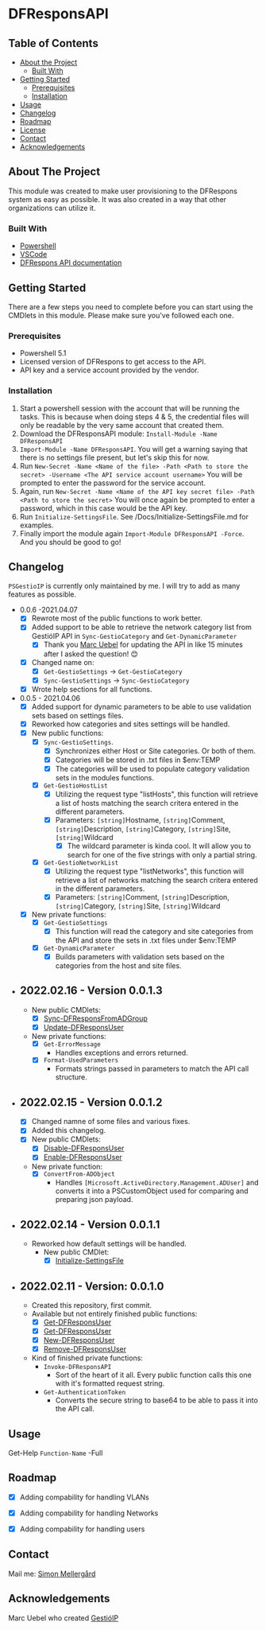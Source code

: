 # DFResponsAPI
<!-- TABLE OF CONTENTS -->
## Table of Contents

* [About the Project](#about-the-project)
    * [Built With](#built-with)
* [Getting Started](#getting-started)
    * [Prerequisites](#prerequisites)
    * [Installation](#installation)
* [Usage](#usage)
* [Changelog](#Changelog)
* [Roadmap](#roadmap)
* [License](#license)
* [Contact](#contact)
* [Acknowledgements](#acknowledgements)



<!-- ABOUT THE PROJECT -->
## About The Project
This module was created to make user provisioning to the DFRespons system as easy as possible.
It was also created in a way that other organizations can utilize it.

### Built With

* [Powershell](https://docs.microsoft.com/en-us/powershell/)
* [VSCode](https://code.visualstudio.com/)
* [DFRespons API documentation](https://docs.digitalfox.se/api/)



<!-- GETTING STARTED -->
## Getting Started
There are a few steps you need to complete before you can start using the CMDlets in this module.
Please make sure you've followed each one.

### Prerequisites

* Powershell 5.1
* Licensed version of DFRespons to get access to the API.
* API key and a service account provided by the vendor.

### Installation
1. Start a powershell session with the account that will be running the tasks. This is because when doing steps 4 & 5, the credential files will only be readable by the very same account that created them.
2. Download the DFResponsAPI module: `Install-Module -Name DFResponsAPI`
3. `Import-Module -Name DFResponsAPI`. You will get a warning saying that there is no settings file present, but let's skip this for now.
4. Run `New-Secret -Name <Name of the file> -Path <Path to store the secret> -Username <The API service account username>` You will be prompted to enter the password for the service account.
5. Again, run `New-Secret -Name <Name of the API key secret file> -Path <Path to store the secret>` You will once again be prompted to enter a password, which in this case would be the API key.
6. Run `Initialize-SettingsFile`. See /Docs/Initialize-SettingsFile.md for examples.
7. Finally import the module again `Import-Module DFResponsAPI -Force`. And you should be good to go!

## Changelog

`PSGestioIP` is currently only maintained by me. I will try to add as many features as possible.
- 0.0.6 -2021.04.07
  - [x] Rewrote most of the public functions to work better.
  - [x] Added support to be able to retrieve the network category list from GestióIP API in `Sync-GestioCategory` and `Get-DynamicParameter`
      - [x] Thank you [Marc Uebel](https://github.com/muebel) for updating the API in like 15 minutes after I asked the question! 😊
  - [x] Changed name on:
      - [x] `Get-GestioSettings` -> `Get-GestioCategory`
      - [x] `Sync-GestioSettings` -> `Sync-GestioCategory`
  - [x] Wrote help sections for all functions.
- 0.0.5 - 2021.04.06
  - [x] Added support for dynamic parameters to be able to use validation sets based on settings files.
  - [x] Reworked how categories and sites settings will be handled.
  - [x] New public functions:
      - [x] `Sync-GestioSettings`.
          - [x] Synchronizes either Host or Site categories. Or both of them.
          - [x] Categories will be stored in .txt files in $env:TEMP
          - [x] The categories will be used to populate category validation sets in the modules functions.
      - [x] `Get-GestioHostList`
          - [x] Utilizing the request type "listHosts", this function will retrieve a list of hosts matching the search critera entered in the different parameters.
          - [x] Parameters: `[string]`Hostname, `[string]`Comment, `[string]`Description, `[string]`Category, `[string]`Site, `[string]`Wildcard
              - [x] The wildcard parameter is kinda cool. It will allow you to search for one of the five strings with only a partial string.
      - [x] `Get-GestioNetworkList`
          - [x] Utilizing the request type "listNetworks", this function will retrieve a list of networks matching the search critera entered in the different parameters.
          - [x] Parameters: `[string]`Comment, `[string]`Description, `[string]`Category, `[string]`Site, `[string]`Wildcard
  - [x] New private functions:
      - [x] `Get-GestioSettings`
          - [x] This function will read the category and site categories from the API and store the sets in .txt files under $env:TEMP
      - [x] `Get-DynamicParameter`
          - [x] Builds parameters with validation sets based on the categories from the host and site files.
- ## 2022.02.16 - Version 0.0.1.3
    - New public CMDlets:
        - [x] [Sync-DFResponsFromADGroup](Docs/Sync-DFResponsFromADGroup.md)
        - [x] [Update-DFResponsUser](Docs/Update-DFResponsUser.md)
    - New private functions:
        - [x] `Get-ErrorMessage`
            - Handles exceptions and errors returned.
        - [x] `Format-UsedParameters`
            - Formats strings passed in parameters to match the API call structure.
- ## 2022.02.15 - Version 0.0.1.2
    - [x] Changed namne of some files and various fixes.
    - [x] Added this changelog.
    - [x] New public CMDlets:
        - [x] [Disable-DFResponsUser](Docs/Disable-DFResponsUser.md)
        - [x] [Enable-DFResponsUser](Docs/Enable-DFResponsUser.md)
    - New private function:
        - [x] `ConvertFrom-ADObject`
            - Handles `[Microsoft.ActiveDirectory.Management.ADUser]` and converts it into a PSCustomObject used for comparing and preparing json payload.
- ## 2022.02.14 - Version 0.0.1.1
    - Reworked how default settings will be handled.
        - New public CMDlet:
            - [x] [Initialize-SettingsFile](Docs/Initialize-SettingsFile.md)
- ## 2022.02.11 - Version: 0.0.1.0
    - Created this repository, first commit.
    - Available but not entirely finished public functions:
        - [x] [Get-DFResponsUser](Docs/Get-DFResponsUser.md)
        - [x] [Get-DFResponsUser](Docs/Get-DFResponsUser.md)
        - [x] [New-DFResponsUser](Docs/New-DFResponsUser.md)
        - [x] [Remove-DFResponsUser](Docs/Remove-DFResponsUser.md)
    - Kind of finished private functions:
        - `Invoke-DFResponsAPI`
            - Sort of the heart of it all. Every public function calls this one with it's formatted request string.
        - `Get-AuthenticationToken`
            - Converts the secure string to base64 to be able to pass it into the API call.

<!-- USAGE EXAMPLES -->
## Usage

Get-Help `Function-Name` -Full


<!-- ROADMAP -->
## Roadmap

 - [x] Adding compability for handling VLANs

 - [x] Adding compability for handling Networks

 - [x] Adding compability for handling users


<!-- CONTACT -->
## Contact

Mail me: [Simon Mellergård](mailto:simon.mellergardh@gmail.com)


<!-- ACKNOWLEDGEMENTS -->
## Acknowledgements
Marc Uebel who created [GestióIP](https://gestioip.net)